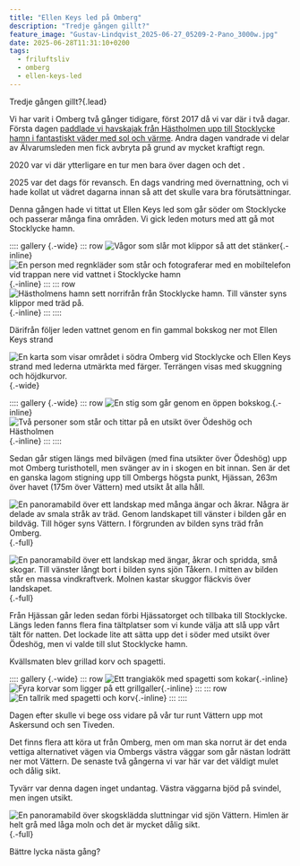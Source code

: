 ```yaml
---
title: "Ellen Keys led på Omberg"
description: "Tredje gången gillt?"
feature_image: "Gustav-Lindqvist_2025-06-27_05209-2-Pano_3000w.jpg"
date: 2025-06-28T11:31:10+0200
tags:
  - friluftsliv
  - omberg
  - ellen-keys-led
---
```


Tredje gången gillt?{.lead}

Vi har varit i Omberg två gånger tidigare, först 2017 då vi var där i två dagar. Första dagen [paddlade vi havskajak från Hästholmen upp till Stocklycke hamn i fantastiskt väder med sol och värme](https://photos.pokenet.cloud/share/Ka6yuQUNbiFN7xtwWBkEApgXe-6fKOn2N4dV0hc6dN5UOZVXXWMq1f-ciglM1z5oKZE). Andra dagen vandrade vi delar av Älvarumsleden men fick avbryta på grund av mycket kraftigt regn.

2020 var vi där ytterligare en tur men bara över dagen och det .

2025 var det dags för revansch. En dags vandring med övernattning, och vi hade kollat ut vädret dagarna innan så att det skulle vara bra förutsättningar.

Denna gången hade vi tittat ut Ellen Keys led som går söder om Stocklycke och passerar många fina områden. Vi gick leden moturs med att gå mot Stocklycke hamn. 

:::: gallery {.-wide}
::: row
![Vågor som slår mot klippor så att det stänker](Gustav-Lindqvist_2025-06-27_05365-2.jpg){.-inline}
![En person med regnkläder som står och fotograferar med en mobiltelefon vid trappan nere vid vattnet i Stocklycke hamn](Gustav-Lindqvist_2025-06-27_05231-2-Pano_3000w.jpg){.-inline}
:::
::: row
![Hästholmens hamn sett norrifrån från Stocklycke hamn. Till vänster syns klippor med träd på.](Gustav-Lindqvist_2025-06-27_05219-2-Pano.jpg){.-inline}
:::
::::

Därifrån följer leden vattnet genom en fin gammal bokskog ner mot Ellen Keys strand

![En karta som visar området i södra Omberg vid Stocklycke och Ellen Keys strand med lederna utmärkta med färger. Terrängen visas med skuggning och höjdkurvor.](omberg_karta.jpeg  "ⓒ Lantmäteriet, OpenStreetMap contributors"){.-wide}

:::: gallery {.-wide}
::: row
![En stig som går genom en öppen bokskog.](Gustav-Lindqvist_2025-06-27_133411.jpg){.-inline}
![Två personer som står och tittar på en utsikt över Ödeshög och Hästholmen](Gustav-Lindqvist_2025-06-27_143348.jpg){.-inline}
:::
::::

Sedan går stigen längs med bilvägen (med fina utsikter över Ödeshög) upp mot Omberg turisthotell, men svänger av in i skogen en bit innan. Sen är det en ganska lagom stigning upp till Ombergs högsta punkt, Hjässan, 263m över havet (175m över Vättern) med utsikt åt alla håll.

![En panoramabild över ett landskap med många ängar och åkrar. Några är delade av smala stråk av träd. Genom landskapet till vänster i bilden går en bildväg. Till höger syns Vättern. I förgrunden av bilden syns träd från Omberg.](Gustav-Lindqvist_2025-06-27_05301-2-Pano_3000w.jpg "Utsikten söderut från Hjässan med vyer över Hästholmen och Ödeshög."){.-full}

![En panoramabild över ett landskap med ängar, åkrar och spridda, små skogar. Till vänster långt bort i bilden syns sjön Tåkern. I mitten av bilden står en massa vindkraftverk. Molnen kastar skuggor fläckvis över landskapet.](Gustav-Lindqvist_2025-06-27_05336-2-Pano_5000w.jpg "Utsikten österut från Hjässan med vyer över Tåkern."){.-full}

Från Hjässan går leden sedan förbi Hjässatorget och tillbaka till Stocklycke. Längs leden fanns flera fina tältplatser som vi kunde välja att slå upp vårt tält för natten. Det lockade lite att sätta upp det i söder med utsikt över Ödeshög, men vi valde till slut Stocklycke hamn.

Kvällsmaten blev grillad korv och spagetti.

:::: gallery {.-wide}
::: row
![Ett trangiakök med spagetti som kokar](Gustav-Lindqvist_2025-06-27_05362-2-Pano_3000w.jpg){.-inline}
![Fyra korvar som ligger på ett grillgaller](Gustav-Lindqvist_2025-06-27_05364-2_3000w.jpg){.-inline}
:::
::: row
![En tallrik med spagetti och korv](Gustav-Lindqvist_2025-06-27_191112_3000w.jpg){.-inline}
:::
::::

Dagen efter skulle vi bege oss vidare på vår tur runt Vättern upp mot Askersund och sen Tiveden.

Det finns flera att köra ut från Omberg, men om man ska norrut är det enda vettiga alternativet vägen via Ombergs västra väggar som går nästan lodrätt ner mot Vättern. De senaste två gångerna vi var här var det väldigt mulet och dålig sikt.

 Tyvärr var denna dagen inget undantag. Västra väggarna bjöd på svindel, men ingen utsikt.

![En panoramabild över skogsklädda sluttningar vid sjön Vättern. Himlen är helt grå med låga moln och det är mycket dålig sikt.](Gustav-Lindqvist_2025-06-28_05371-2-Pano_3000w.jpg){.-full}

Bättre lycka nästa gång?